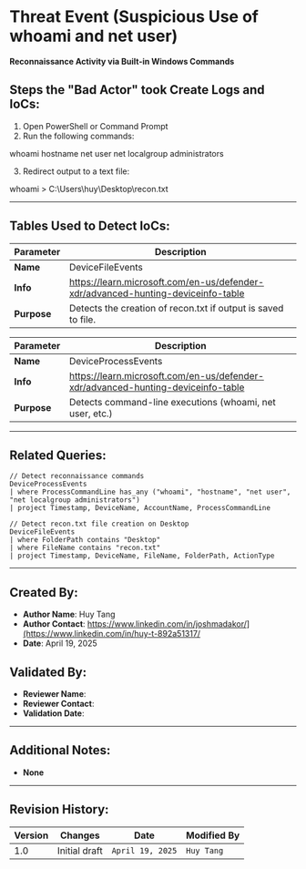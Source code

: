 # Threat Event (Suspicious Use of whoami and net user)
**Reconnaissance Activity via Built-in Windows Commands**

## Steps the "Bad Actor" took Create Logs and IoCs:
1. Open PowerShell or Command Prompt
2. Run the following commands:

whoami
hostname
net user
net localgroup administrators

3. Redirect output to a text file:

whoami > C:\Users\huy\Desktop\recon.txt

---

## Tables Used to Detect IoCs:
| **Parameter**       | **Description**                                                              |
|---------------------|------------------------------------------------------------------------------|
| **Name**| DeviceFileEvents|
| **Info**|https://learn.microsoft.com/en-us/defender-xdr/advanced-hunting-deviceinfo-table|
| **Purpose**| Detects the creation of recon.txt if output is saved to file. |

| **Parameter**       | **Description**                                                              |
|---------------------|------------------------------------------------------------------------------|
| **Name**| DeviceProcessEvents|
| **Info**|https://learn.microsoft.com/en-us/defender-xdr/advanced-hunting-deviceinfo-table|
| **Purpose**| Detects command-line executions (whoami, net user, etc.)|

---

## Related Queries:
```kql
// Detect reconnaissance commands
DeviceProcessEvents
| where ProcessCommandLine has_any ("whoami", "hostname", "net user", "net localgroup administrators")
| project Timestamp, DeviceName, AccountName, ProcessCommandLine

// Detect recon.txt file creation on Desktop
DeviceFileEvents
| where FolderPath contains "Desktop"
| where FileName contains "recon.txt"
| project Timestamp, DeviceName, FileName, FolderPath, ActionType

```

---

## Created By:
- **Author Name**: Huy Tang
- **Author Contact**: https://www.linkedin.com/in/joshmadakor/](https://www.linkedin.com/in/huy-t-892a51317/
- **Date**: April 19, 2025

## Validated By:
- **Reviewer Name**: 
- **Reviewer Contact**: 
- **Validation Date**: 

---

## Additional Notes:
- **None**

---

## Revision History:
| **Version** | **Changes**                   | **Date**         | **Modified By**   |
|-------------|-------------------------------|------------------|-------------------|
| 1.0         | Initial draft                  | `April 19, 2025`  | `Huy Tang`   
